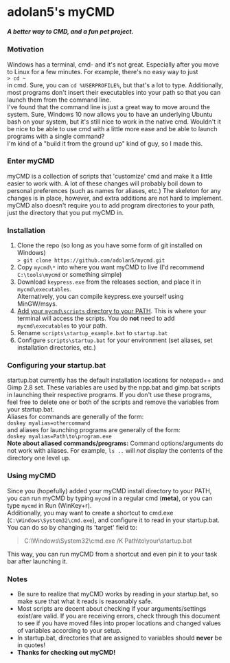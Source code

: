 # adolan5's myCMD
##### A better way to CMD, and a fun pet project.
### Motivation
Windows has a terminal, cmd- and it's not great. Especially after you
move to Linux for a few minutes. For example, there's no easy way to
just  
`> cd ~`  
in cmd. Sure, you can `cd %USERPROFILE%`, but that's a lot to type.
Additionally, most programs don't insert their executables into your path
so that you can launch them from the command line.  
I've found that the command line is just a great way to move around the system.
Sure, Windows 10 now allows you to have an underlying Ubuntu bash on your
system, but it's still nice to work in the native cmd. Wouldn't it be nice
to be able to use cmd with a little more ease and be able to launch
programs with a single command?  
I'm kind of a "build it from the ground up" kind of guy, so I made this.

### Enter myCMD
myCMD is a collection of scripts that 'customize' cmd and make it a little
easier to work with. A lot of these changes will probably boil down to
personal preferences (such as names for aliases, etc.) The skeleton for
any changes is in place, however, and extra additions are not hard to
implement. myCMD also doesn't require you to add program directories to
your path, just the directory that you put myCMD in.

### Installation
1. Clone the repo (so long as you have some form of git installed on Windows)  
`> git clone https://github.com/adolan5/mycmd.git`
2. Copy `mycmd\*` into where you want myCMD to live (I'd recommend `C:\tools\mycmd` or something simple)
3. Download `keypress.exe` from the releases section, and place it in `mycmd\executables`.  
Alternatively, you can compile keypress.exe yourself using MinGW/msys.
4. [Add your `mycmd\scripts` directory to your PATH](https://www.howtogeek.com/118594/how-to-edit-your-system-path-for-easy-command-line-access/).
This is where your terminal will access the scripts. You do **not** need to add `mycmd\executables` to your path.
5. Rename `scripts\startup_example.bat` to `startup.bat`
6. Configure `scripts\startup.bat` for your environment (set aliases, set installation directories, etc.)

### Configuring your startup.bat
startup.bat currently has the default installation locations for notepad++ and Gimp 2.8
set. These variables are used by the npp.bat and gimp.bat scripts in launching their respective programs.
If you don't use these programs, feel free to delete one or both of the scripts and remove
the variables from your startup.bat.  
Aliases for commands are generally of the form:  
`doskey myalias=othercommand`  
and aliases for launching programs are generally of the form:  
`doskey myalias=Path\to\program.exe`  
**Note about aliased commands/programs:** Command options/arguments do
not work with aliases. For example, `ls ..` will *not* display the contents
of the directory one level up.

### Using myCMD
Since you (hopefully) added your myCMD install directory to your PATH,
you can run myCMD by typing `mycmd` in a regular cmd (**meta**), or
you can type `mycmd` in Run (WinKey+r).  
Additionally, you may want to create a shortcut to cmd.exe (`C:\Windows\System32\cmd.exe`),
and configure it to read in your startup.bat. You can do so by changing
its 'target' field to:
>C:\Windows\System32\cmd.exe /K Path\to\your\startup.bat

This way, you can run myCMD from a shortcut and even pin it to your task bar after launching it.

### Notes
* Be sure to realize that myCMD works by reading in your startup.bat, so
make sure that what it reads is reasonably safe.  
* Most scripts are decent about checking if your arguments/settings exist/are valid.
If you are receiving errors, check through this document to see if you have
moved files into proper locations and changed values of variables according
to your setup.  
* In startup.bat, directories that are assigned to variables should
**never** be in quotes!
* **Thanks for checking out myCMD!**

